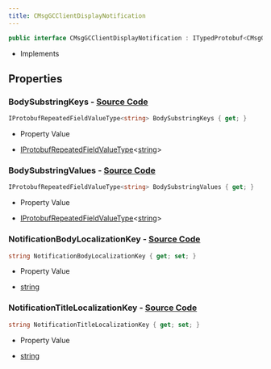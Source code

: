 ```yaml
---
title: CMsgGCClientDisplayNotification
---
```


```csharp
public interface CMsgGCClientDisplayNotification : ITypedProtobuf<CMsgGCClientDisplayNotification>, INativeHandle
```

- Implements

## Properties

### **BodySubstringKeys** - [Source Code](https://github.com/swiftly-solution/swiftlys2/blob/main/managed/src/SwiftlyS2.Generated/Protobufs/Interfaces/CMsgGCClientDisplayNotification.cs#L19)

```csharp
IProtobufRepeatedFieldValueType<string> BodySubstringKeys { get; }
```

- Property Value

- [IProtobufRepeatedFieldValueType](/docs/api/shared/netmessages/iprotobufrepeatedfieldvaluetype-1)<[string](https://learn.microsoft.com/dotnet/api/system.string)>

### **BodySubstringValues** - [Source Code](https://github.com/swiftly-solution/swiftlys2/blob/main/managed/src/SwiftlyS2.Generated/Protobufs/Interfaces/CMsgGCClientDisplayNotification.cs#L22)

```csharp
IProtobufRepeatedFieldValueType<string> BodySubstringValues { get; }
```

- Property Value

- [IProtobufRepeatedFieldValueType](/docs/api/shared/netmessages/iprotobufrepeatedfieldvaluetype-1)<[string](https://learn.microsoft.com/dotnet/api/system.string)>

### **NotificationBodyLocalizationKey** - [Source Code](https://github.com/swiftly-solution/swiftlys2/blob/main/managed/src/SwiftlyS2.Generated/Protobufs/Interfaces/CMsgGCClientDisplayNotification.cs#L16)

```csharp
string NotificationBodyLocalizationKey { get; set; }
```

- Property Value

- [string](https://learn.microsoft.com/dotnet/api/system.string)

### **NotificationTitleLocalizationKey** - [Source Code](https://github.com/swiftly-solution/swiftlys2/blob/main/managed/src/SwiftlyS2.Generated/Protobufs/Interfaces/CMsgGCClientDisplayNotification.cs#L13)

```csharp
string NotificationTitleLocalizationKey { get; set; }
```

- Property Value

- [string](https://learn.microsoft.com/dotnet/api/system.string)

